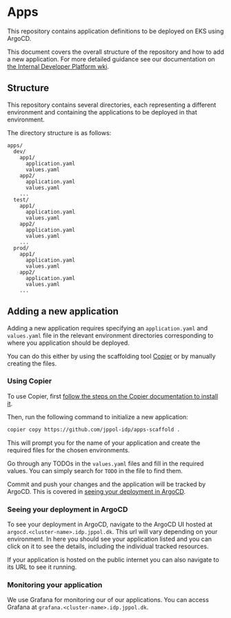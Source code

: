 # Apps

This repository contains application definitions to be deployed on EKS using
ArgoCD.

This document covers the overall structure of the repository and how to add a
new application. For more detailed guidance see our documentation on
[the Internal Developer Platform wki](https://github.com/jppol-idp/internal-developer-platform/wiki/IDP-documentation).

## Structure

This repository contains several directories, each representing a different
environment and containing the applications to be deployed in that environment.

The directory structure is as follows:

```
apps/
  dev/
    app1/
      application.yaml
      values.yaml
    app2/
      application.yaml
      values.yaml
    ...
  test/
    app1/
      application.yaml
      values.yaml
    app2/
      application.yaml
      values.yaml
    ...
  prod/
    app1/
      application.yaml
      values.yaml
    app2/
      application.yaml
      values.yaml
    ...
```

## Adding a new application

Adding a new application requires specifying an `application.yaml` and
`values.yaml` file in the relevant environment directories corresponding to
where you application should be deployed.

You can do this either by using the scaffolding tool
[Copier](https://copier.readthedocs.io/en/stable/#installation) or by manually
creating the files.

### Using Copier

To use Copier, first
[follow the steps on the Copier documentation to install it](https://copier.readthedocs.io/en/stable/#installation).

Then, run the following command to initialize a new application:

```bash
copier copy https://github.com/jppol-idp/apps-scaffold .
```

This will prompt you for the name of your application and create the required
files for the chosen environments.

Go through any TODOs in the `values.yaml` files and fill in the required values.
You can simply search for `TODO` in the file to find them.

Commit and push your changes and the application will be tracked by ArgoCD. This
is covered in
[seeing your deployment in ArgoCD](#seeing-your-deployment-in-argocd).

### Seeing your deployment in ArgoCD

To see your deployment in ArgoCD, navigate to the ArgoCD UI hosted at
`argocd.<cluster-name>.idp.jppol.dk`. This url will vary depending on your
environment. In here you should see your application listed and you can click on
it to see the details, including the individual tracked resources.

If your application is hosted on the public internet you can also navigate to
its URL to see it running.

### Monitoring your application

We use Grafana for monitoring our of our applications. You can access Grafana at
`grafana.<cluster-name>.idp.jppol.dk`.
